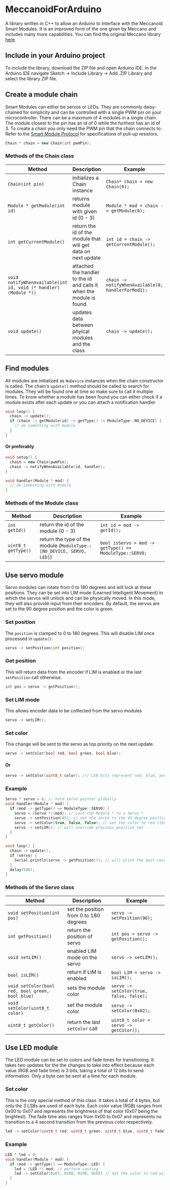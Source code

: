 # MeccanoidForArduino
A library written in C++ to allow an Arduino to interface with the Meccanoid Smart Modules. It is an improved form of the one given by Meccano and includes many more capabilities. You can find the original Meccano library [here](http://www.meccano.com/meccanoid-opensource).

## Include in your Arduino project
To include the library, download the ZIP file and open Arduino IDE. In the Arduino IDE navigate Sketch -> Include Library -> Add .ZIP Library and select the library ZIP file.

## Create a module chain
Smart Modules can either be servos or LEDs. They are commonly daisy-chained for simplicity and can be controlled with a single PWM pin on your microcontroller. There can be a maximum of 4 modules in a single chain. The module closest to the pin has an id of 0 while the furthest has an id of 3. To create a chain you only need the PWM pin that the chain connects to. Refer to the [Smart Module Protocol](http://www.meccano.com/meccanoid-opensource) for specifications of pull-up resistors.
```c++
Chain * chain = new Chain(int pwmPin);
```
### Methods of the Chain class
Method | Description | Example
-------|-------------|--------
`Chain(int pin)` | initializes a Chain instance | `Chain* chain = new Chain(6);`
`Module * getModule(int id)` | returns module with given id (0 - 3) | `Module * mod = chain -> getModule(0);`
`int getCurrentModule()` | return the id of the module that will get data on next update | `int id = chain -> getCurrentModule();`
`void notifyWhenAvailable(int id, void (* handler)(Module *))` | attached the handler to the id and calls it when the module is found | `chain -> notifyWhenAvailable(0, handlerForMod1);`
`void update()` | updates data between phyical modules and the class | `chain -> update();`

## Find modules
All modules are initialized as `NoDevice` instances when the chain constructor is called. The chain's `update()` method should be called to search for modules. They will be found one at time so make sure to call it multiple times. To know whether a module has been found you can either check if a module exists after each update or you can attach a notification handler.
```c++
void loop() {
  chain -> update();
  if (chain -> getModule(id) -> getType() != ModuleType::NO_DEVICE) {
    // do something with module
  }
}
```
#### Or preferably
```c++
void setup() {
  chain = new Chain(pwmPin);
  chain -> notifyWhenAvailable(id, handler);
}

void handler(Module * mod) {
  // do something with module
}
```

### Methods of the Module class
Method | Description | Example
-------|-------------|--------
`int getId()` | return the id of the module (0 - 3) | `int id = mod -> getId();`
`uint8_t getType()` | return the type of the module (`ModuleType::[NO_DEVICE, SERVO, LED]`) | `bool isServo = mod -> getType() == ModuleType::SERVO;`

## Use servo module
Servo modules can rotate from 0 to 180 degrees and will lock at these positions. They can be set into LIM mode (Learned Intelligent Movement) in which the servos will unlock and can be physically moved. In this mode, they will also provide input from their encoders. By default, the servos are set to the 90 degree position and the color is green. 

### Set position
The `position` is clamped to 0 to 180 degrees. This will disable LIM once processed in `update()`.
```c++
servo -> setPosition(int position);
```
### Get position
This will return data from the encoder if LIM is enabled or the last `setPosition` call otherwise.
```c++
int pos = servo -> getPosition();
```
### Set LIM mode
This allows encoder data to be colllected from the servo modules
```c++
servo -> setLIM();
```
### Set color
This change will be sent to the servo as top priority on the next update.
```c++
servo -> setColor(bool red, bool green, bool blue);
```
#### Or
```c++
servo -> setColor(uint8_t color); /// LSB bits represent red, blue, and green respectively
```
### Example
```c++
Servo * servo = 0; // hold servo pointer globally
void handler(Module * mod) {
  if (mod -> getType() == ModuleType::SERVO) {
    servo = (Servo *)(mod); // cast the Module * to a Servo *
    servo -> setPosition(45); // set the servo to the 45 degree position
    servo -> setColor(true, false, false); // set the color to red (the boolean values represent RGB)
    servo -> setLIM(); // will override previous position set
  }
}

void loop() {
  chain -> update();
  if (servo) {
    Serial.println(servo -> getPosition()); // will print the most recent data from the servo encoders
  }
  delay(500);
}
```
### Methods of the Servo class
Method | Description | Example
-------|-------------|--------
`void setPosition(int pos)` | set the position from 0 to 180 degrees | `servo -> setPosition(90);`
`int getPosition()` | return the position of servo | `int pos = servo -> getPosition();`
`void setLIM()` | enabled LIM mode on the servo | `servo -> setLIM();`
`bool isLIM()` | return if LIM is enabled | `bool LIM = servo -> isLIM();`
`void setColor(bool red, bool green, bool blue)` | sets the module color | `servo -> setColor(true, false, false);`
`void setColor(uint8_t color)` | set the module color | `servo -> setColor(0x02);`
`uint8_t getColor()` | return the last `setColor` call | `uint8_t color = servo -> getColor();`

## Use LED module
The LED module can be set to colors and fade times for transitioning. It takes two updates for the the changes to take into effect because each value (RGB and fade time) is 3 bits, taking a total of 12 bits to send information. Only a byte can be sent at a time for each module. 

### Set color
This is the only special method of this class. It takes a total of 4 bytes, but only the 3 LSBs are used of each byte. Each color value (RGB) ranges from 0x00 to 0x07 and represents the brightness of that color (0x07 being the brightest). The fade time also ranges from 0x00 to 0x07 and represents no transition to a 4 second transition from the previous color respectively.
```c++
led -> setColor(uint8_t red, uint8_t green, uint8_t blue, uint8_t fadeTime);
```
### Example
```c++
LED * led = 0;
void handler(Module * mod) {
  if (mod -> getType() == ModuleType::LED) {
    led = (LED *) mod; // perform casting
    led -> setColor(0x07, 0x00, 0x00, 0x05) // set the color to red with about a ~2 second transition
  }
}
```


